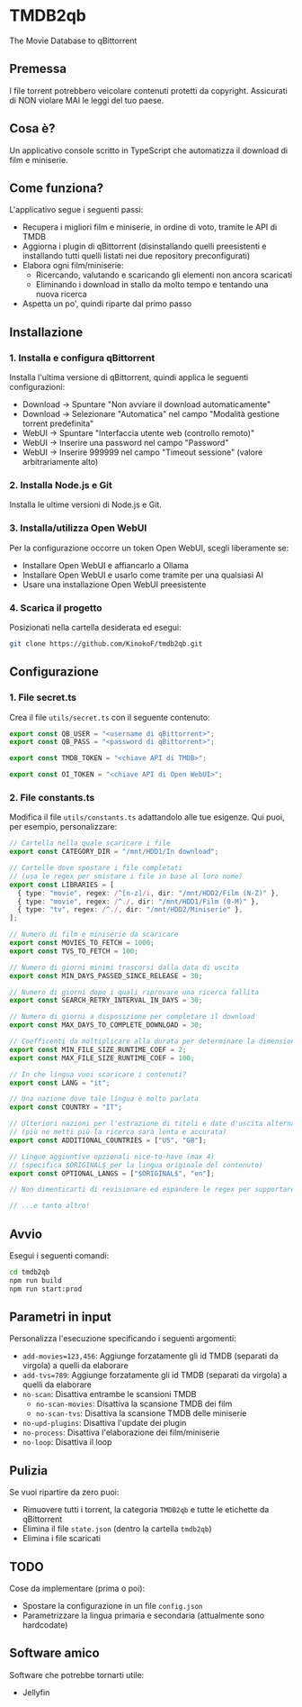# TMDB2qb
The Movie Database to qBittorrent

## Premessa
I file torrent potrebbero veicolare contenuti protetti da copyright. Assicurati di NON violare MAI le leggi del tuo paese.

## Cosa è?
Un applicativo console scritto in TypeScript che automatizza il download di film e miniserie.

## Come funziona?
L'applicativo segue i seguenti passi:
- Recupera i migliori film e miniserie, in ordine di voto, tramite le API di TMDB
- Aggiorna i plugin di qBittorrent (disinstallando quelli preesistenti e installando tutti quelli listati nei due repository preconfigurati)
- Elabora ogni film/miniserie:
  - Ricercando, valutando e scaricando gli elementi non ancora scaricati
  - Eliminando i download in stallo da molto tempo e tentando una nuova ricerca
- Aspetta un po', quindi riparte dal primo passo

## Installazione

### 1. Installa e configura qBittorrent
Installa l'ultima versione di qBittorrent, quindi applica le seguenti configurazioni:
- Download -> Spuntare "Non avviare il download automaticamente"
- Download -> Selezionare "Automatica" nel campo "Modalità gestione torrent predefinita"
- WebUI -> Spuntare "Interfaccia utente web (controllo remoto)"
- WebUI -> Inserire una password nel campo "Password"
- WebUI -> Inserire 999999 nel campo "Timeout sessione" (valore arbitrariamente alto)

### 2. Installa Node.js e Git
Installa le ultime versioni di Node.js e Git.

### 3. Installa/utilizza Open WebUI
Per la configurazione occorre un token Open WebUI, scegli liberamente se:
- Installare Open WebUI e affiancarlo a Ollama
- Installare Open WebUI e usarlo come tramite per una qualsiasi AI
- Usare una installazione Open WebUI preesistente

### 4. Scarica il progetto
Posizionati nella cartella desiderata ed esegui:
```bash
git clone https://github.com/KinokoF/tmdb2qb.git
```

## Configurazione

### 1. File secret.ts
Crea il file `utils/secret.ts` con il seguente contenuto:
```ts
export const QB_USER = "<username di qBittorrent>";
export const QB_PASS = "<password di qBittorrent>";

export const TMDB_TOKEN = "<chiave API di TMDB>";

export const OI_TOKEN = "<chiave API di Open WebUI>";
```

### 2. File constants.ts
Modifica il file `utils/constants.ts` adattandolo alle tue esigenze. Qui puoi, per esempio, personalizzare:
```ts
// Cartella nella quale scaricare i file
export const CATEGORY_DIR = "/mnt/HDD1/In download";

// Cartelle dove spostare i file completati
// (usa le regex per smistare i file in base al loro nome)
export const LIBRARIES = [
  { type: "movie", regex: /^[n-z]/i, dir: "/mnt/HDD2/Film (N-Z)" },
  { type: "movie", regex: /^./, dir: "/mnt/HDD1/Film (0-M)" },
  { type: "tv", regex: /^./, dir: "/mnt/HDD2/Miniserie" },
];

// Numero di film e miniserie da scaricare
export const MOVIES_TO_FETCH = 1000;
export const TVS_TO_FETCH = 100;

// Numero di giorni minimi trascorsi dalla data di uscita
export const MIN_DAYS_PASSED_SINCE_RELEASE = 30;

// Numero di giorni dopo i quali riprovare una ricerca fallita
export const SEARCH_RETRY_INTERVAL_IN_DAYS = 30;

// Numero di giorni a disposizione per completare il download
export const MAX_DAYS_TO_COMPLETE_DOWNLOAD = 30;

// Coefficenti da moltiplicare alla durata per determinare la dimensione minima e massima del file in MB
export const MIN_FILE_SIZE_RUNTIME_COEF = 2;
export const MAX_FILE_SIZE_RUNTIME_COEF = 100;

// In che lingua vuoi scaricare i contenuti?
export const LANG = "it";

// Una nazione dove tale lingua è molto parlata
export const COUNTRY = "IT";

// Ulteriori nazioni per l'estrazione di titoli e date d'uscita alternativi
// (più ne metti più la ricerca sarà lenta e accurata)
export const ADDITIONAL_COUNTRIES = ["US", "GB"];

// Lingue aggiuntive opzionali nice-to-have (max 4)
// (specifica $ORIGINAL$ per la lingua originale del contenuto)
export const OPTIONAL_LANGS = ["$ORIGINAL$", "en"];

// Non dimenticarti di revisionare ed espandere le regex per supportare al meglio la tua lingua!

// ...e tanto altro!
```

## Avvio
Esegui i seguenti comandi:
```bash
cd tmdb2qb
npm run build
npm run start:prod
```

## Parametri in input
Personalizza l'esecuzione specificando i seguenti argomenti:
- `add-movies=123,456`: Aggiunge forzatamente gli id TMDB (separati da virgola) a quelli da elaborare
- `add-tvs=789`: Aggiunge forzatamente gli id TMDB (separati da virgola) a quelli da elaborare
- `no-scan`: Disattiva entrambe le scansioni TMDB
  - `no-scan-movies`: Disattiva la scansione TMDB dei film
  - `no-scan-tvs`: Disattiva la scansione TMDB delle miniserie
- `no-upd-plugins`: Disattiva l'update dei plugin
- `no-process`: Disattiva l'elaborazione dei film/miniserie
- `no-loop`: Disattiva il loop

## Pulizia
Se vuoi ripartire da zero puoi:
- Rimuovere tutti i torrent, la categoria `TMDB2qb` e tutte le etichette da qBittorrent
- Elimina il file `state.json` (dentro la cartella `tmdb2qb`)
- Elimina i file scaricati

## TODO
Cose da implementare (prima o poi):
- Spostare la configurazione in un file `config.json`
- Parametrizzare la lingua primaria e secondaria (attualmente sono hardcodate)

## Software amico
Software che potrebbe tornarti utile:
- Jellyfin
